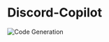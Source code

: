 # Discord-Copilot

![Code Generation](https://github.com/MythicalMAxX/images/blob/personal/Screenshot%202024-04-03%20005651.png?raw=true)
